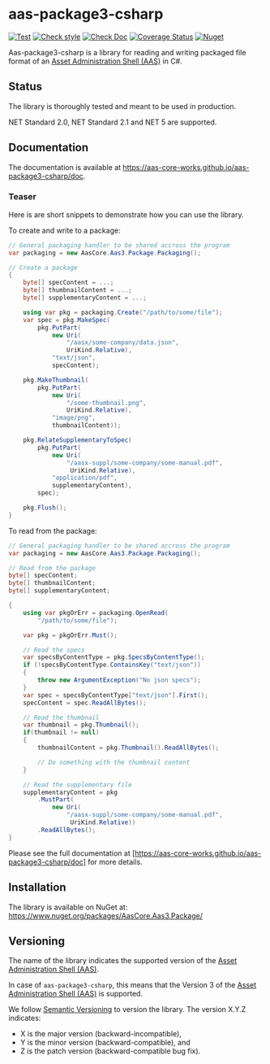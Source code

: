 # aas-package3-csharp

[![Test](https://github.com/aas-core-works/aas-package3-csharp/actions/workflows/test.yml/badge.svg?branch=main)](https://github.com/aas-core-works/aas-package3-csharp/actions/workflows/test.yml
) [![Check style](https://github.com/aas-core-works/aas-package3-csharp/actions/workflows/check-style.yml/badge.svg)](https://github.com/aas-core-works/aas-package3-csharp/actions/workflows/check-style.yml
) [![Check Doc](https://github.com/aas-core-works/aas-package3-csharp/actions/workflows/check-doc.yml/badge.svg)](https://github.com/aas-core-works/aas-package3-csharp/actions/workflows/check-doc.yml
) [![Coverage Status](https://coveralls.io/repos/github/aas-core-works/aas-package3-csharp/badge.svg?branch=main)](https://coveralls.io/github/aas-core-works/aas-package3-csharp?branch=main
) [![Nuget](
https://img.shields.io/nuget/v/AasCore.Aas3.Package)](
https://www.nuget.org/packages/AasCore.Aas3.Package
)

Aas-package3-csharp is a library for reading and writing packaged file format of an [Asset Administration Shell (AAS)] in C#.

[Asset Administration Shell (AAS)]: https://www.plattform-i40.de/PI40/Redaktion/DE/Downloads/Publikation/Details_of_the_Asset_Administration_Shell_Part1_V3.html

## Status

The library is thoroughly tested and meant to be used in production.

NET Standard 2.0, NET Standard 2.1 and NET 5 are supported.

## Documentation

The documentation is available at https://aas-core-works.github.io/aas-package3-csharp/doc.

### Teaser

Here is are short snippets to demonstrate how you can use the library.

To create and write to a package:

```csharp
// General packaging handler to be shared accross the program
var packaging = new AasCore.Aas3.Package.Packaging();

// Create a package
{
    byte[] specContent = ...;
    byte[] thumbnailContent = ...;
    byte[] supplementaryContent = ...;

    using var pkg = packaging.Create("/path/to/some/file");
    var spec = pkg.MakeSpec(
        pkg.PutPart(
            new Uri(
                "/aasx/some-company/data.json", 
                UriKind.Relative),
            "text/json",
            specContent);

    pkg.MakeThumbnail(
        pkg.PutPart(
            new Uri(
                "/some-thumbnail.png", 
                UriKind.Relative),
            "image/png",
            thumbnailContent));

    pkg.RelateSupplementaryToSpec(
        pkg.PutPart(
            new Uri(
                "/aasx-suppl/some-company/some-manual.pdf",
                 UriKind.Relative),
            "application/pdf",
            supplementaryContent),
        spec);

    pkg.Flush();
}
```

To read from the package:

```csharp
// General packaging handler to be shared accross the program
var packaging = new AasCore.Aas3.Package.Packaging();

// Read from the package
byte[] specContent;
byte[] thumbnailContent;
byte[] supplementaryContent;

{
    using var pkgOrErr = packaging.OpenRead(
        "/path/to/some/file");

    var pkg = pkgOrErr.Must();

    // Read the specs
    var specsByContentType = pkg.SpecsByContentType();
    if (!specsByContentType.ContainsKey("text/json"))
    {
        throw new ArgumentException("No json specs");
    }
    var spec = specsByContentType["text/json"].First();
    specContent = spec.ReadAllBytes();

    // Read the thumbnail
    var thumbnail = pkg.Thumbnail();
    if(thumbnail != null)
    {
        thumbnailContent = pkg.Thumbnail().ReadAllBytes();

        // Do something with the thumbnail content
    }

    // Read the supplementary file
    supplementaryContent = pkg
        .MustPart(
            new Uri(
                "/aasx-suppl/some-company/some-manual.pdf",
                 UriKind.Relative))
        .ReadAllBytes();
}
```

Please see the full documentation at [https://aas-core-works.github.io/aas-package3-csharp/doc] for more details.

## Installation

The library is available on NuGet at: https://www.nuget.org/packages/AasCore.Aas3.Package/

## Versioning

The name of the library indicates the supported version of the [Asset Administration Shell (AAS)].

In case of `aas-package3-csharp`, this means that the Version 3 of the [Asset Administration Shell (AAS)] is supported.

We follow [Semantic Versioning] to version the library.
The version X.Y.Z indicates:

[Semantic Versioning]: http://semver.org/spec/v1.0.0.html

* X is the major version (backward-incompatible),
* Y is the minor version (backward-compatible), and
* Z is the patch version (backward-compatible bug fix).
